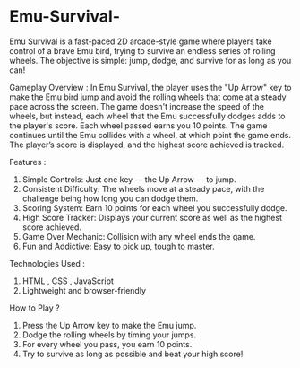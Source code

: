 # Emu-Survival-
Emu Survival is a fast-paced 2D arcade-style game where players take control of a brave Emu bird, trying to survive an endless series of rolling wheels. The objective is simple: jump, dodge, and survive for as long as you can!

Gameplay Overview :
In Emu Survival, the player uses the "Up Arrow" key to make the Emu bird jump and avoid the rolling wheels that come at a steady pace across the screen. The game doesn't increase the speed of the wheels, but instead, each wheel that the Emu successfully dodges adds to the player's score. Each wheel passed earns you 10 points.
The game continues until the Emu collides with a wheel, at which point the game ends. The player’s score is displayed, and the highest score achieved is tracked.

Features :
1. Simple Controls: Just one key — the Up Arrow — to jump.
2. Consistent Difficulty: The wheels move at a steady pace, with the challenge being how long you can dodge them.
3. Scoring System: Earn 10 points for each wheel you successfully dodge.
4. High Score Tracker: Displays your current score as well as the highest score achieved.
5. Game Over Mechanic: Collision with any wheel ends the game.
6. Fun and Addictive: Easy to pick up, tough to master.

Technologies Used :
1. HTML , CSS , JavaScript
2. Lightweight and browser-friendly

How to Play ?
1. Press the Up Arrow key to make the Emu jump.
2. Dodge the rolling wheels by timing your jumps.
3. For every wheel you pass, you earn 10 points.
4. Try to survive as long as possible and beat your high score!
